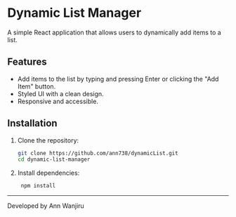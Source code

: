 # Dynamic List Manager

A simple React application that allows users to dynamically add items to a list.

## Features
- Add items to the list by typing and pressing Enter or clicking the "Add Item" button.
- Styled UI with a clean design.
- Responsive and accessible.

## Installation

1. Clone the repository:
   ```sh
   git clone https://github.com/ann738/dynamicList.git
   cd dynamic-list-manager

2. Install dependencies:
    ```sh
     npm install

---

Developed by Ann Wanjiru
